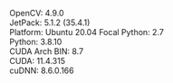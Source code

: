 OpenCV: 4.9.0  
JetPack: 5.1.2 (35.4.1)  
Platform: Ubuntu 20.04 Focal
Python: 2.7  
Python:  3.8.10  
CUDA Arch BIN: 8.7  
CUDA: 11.4.315  
cuDNN: 8.6.0.166 


